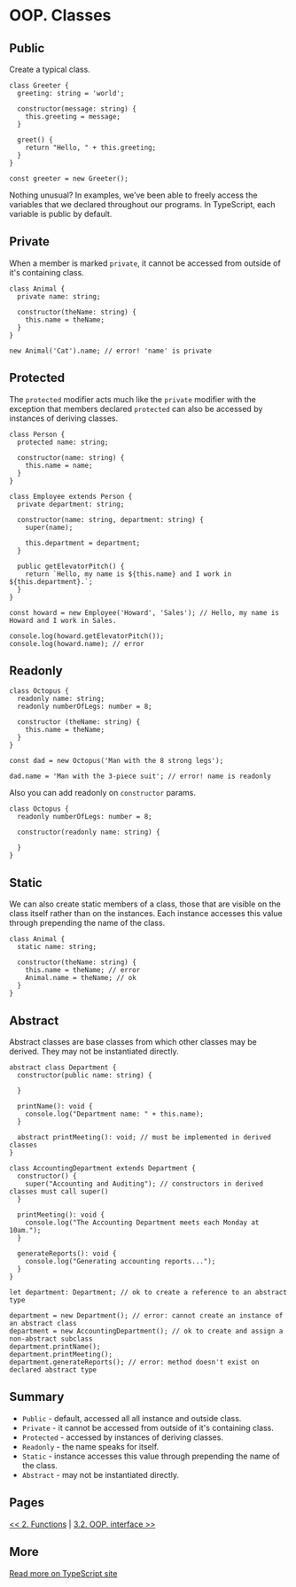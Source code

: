 # OOP. Classes

## Public

Create a typical class.

```TS
class Greeter {
  greeting: string = 'world';

  constructor(message: string) {
    this.greeting = message;
  }

  greet() {
    return "Hello, " + this.greeting;
  }
}

const greeter = new Greeter();
```

Nothing unusual?
In examples, we’ve been able to freely access the variables that we declared throughout our programs. In TypeScript, each variable is public by default.

## Private

When a member is marked `private`, it cannot be accessed from outside of it's containing class. 

```TS
class Animal {
  private name: string;

  constructor(theName: string) {
    this.name = theName;
  }
}

new Animal('Cat').name; // error! 'name' is private
```

## Protected

The `protected` modifier acts much like the `private` modifier with the exception that members declared `protected` can also be accessed by instances of deriving classes.

```TS
class Person {
  protected name: string;

  constructor(name: string) {
    this.name = name;
  }
}

class Employee extends Person {
  private department: string;

  constructor(name: string, department: string) {
    super(name);

    this.department = department;
  }

  public getElevatorPitch() {
    return `Hello, my name is ${this.name} and I work in ${this.department}.`;
  }
}

const howard = new Employee('Howard', 'Sales'); // Hello, my name is Howard and I work in Sales.

console.log(howard.getElevatorPitch());
console.log(howard.name); // error
```

## Readonly

```TS
class Octopus {
  readonly name: string;
  readonly numberOfLegs: number = 8;

  constructor (theName: string) {
    this.name = theName;
  }
}

const dad = new Octopus('Man with the 8 strong legs');

dad.name = 'Man with the 3-piece suit'; // error! name is readonly
```

Also you can add readonly on `constructor` params.

```TS
class Octopus {
  readonly numberOfLegs: number = 8;

  constructor(readonly name: string) {

  }
}
```

## Static

We can also create static members of a class, those that are visible on the class itself rather than on the instances. Each instance accesses this value through prepending the name of the class.

```TS
class Animal {
  static name: string;

  constructor(theName: string) {
    this.name = theName; // error
    Animal.name = theName; // ok
  }
}
```

## Abstract

Abstract classes are base classes from which other classes may be derived. They may not be instantiated directly.

```TS
abstract class Department {
  constructor(public name: string) {

  }

  printName(): void {
    console.log("Department name: " + this.name);
  }

  abstract printMeeting(): void; // must be implemented in derived classes
}

class AccountingDepartment extends Department {
  constructor() {
    super("Accounting and Auditing"); // constructors in derived classes must call super()
  }

  printMeeting(): void {
    console.log("The Accounting Department meets each Monday at 10am.");
  }

  generateReports(): void {
    console.log("Generating accounting reports...");
  }
}

let department: Department; // ok to create a reference to an abstract type

department = new Department(); // error: cannot create an instance of an abstract class
department = new AccountingDepartment(); // ok to create and assign a non-abstract subclass
department.printName();
department.printMeeting();
department.generateReports(); // error: method doesn't exist on declared abstract type
```

## Summary

- `Public` - default, accessed all all instance and outside class.
- `Private` - it cannot be accessed from outside of it's containing class.
- `Protected` - accessed by instances of deriving classes.
- `Readonly` - the name speaks for itself.
- `Static` - instance accesses this value through prepending the name of the class.
- `Abstract` - may not be instantiated directly.

## Pages

[<< 2. Functions](https://github.com/BrooonS/TypeScript-presentation/blob/master/presentation/2.%20Functions.md)
 | 
[3.2. OOP. interface >>]()

## More

[Read more on TypeScript site](https://www.typescriptlang.org/docs/handbook/classes.html)